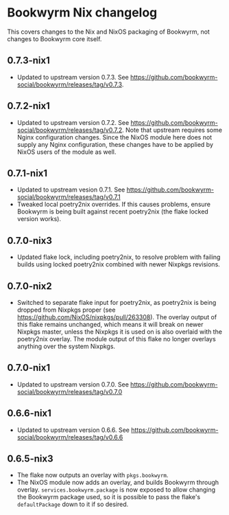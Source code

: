 # Bookwyrm Nix changelog
This covers changes to the Nix and NixOS packaging of Bookwyrm, not changes to Bookwyrm core itself.



## 0.7.3-nix1
* Updated to upstream version 0.7.3. See <https://github.com/bookwyrm-social/bookwyrm/releases/tag/v0.7.3>.

## 0.7.2-nix1
* Updated to upstream version 0.7.2. See <https://github.com/bookwyrm-social/bookwyrm/releases/tag/v0.7.2>. Note that upstream requires some Nginx configuration changes. Since the NixOS module here does not supply any Nginx configuration, these changes have to be applied by NixOS users of the module as well.

## 0.7.1-nix1
* Updated to upstream vesion 0.7.1. See <https://github.com/bookwyrm-social/bookwyrm/releases/tag/v0.7.1>
* Tweaked local poetry2nix overrides. If this causes problems, ensure Bookwyrm is being built against recent poetry2nix (the flake locked version works).

## 0.7.0-nix3
* Updated flake lock, including poetry2nix, to resolve problem with failing builds using locked poetry2nix combined with newer Nixpkgs revisions. 

## 0.7.0-nix2
* Switched to separate flake input for poetry2nix, as poetry2nix is being dropped from Nixpkgs proper (see <https://github.com/NixOS/nixpkgs/pull/263308>). The overlay output of this flake remains unchanged, which means it will break on newer Nixpkgs master, unless the Nixpkgs it is used on is also overlaid with the poetry2nix overlay. The module output of this flake no longer overlays anything over the system Nixpkgs.

## 0.7.0-nix1
* Updated to upstream version 0.7.0. See <https://github.com/bookwyrm-social/bookwyrm/releases/tag/v0.7.0>

## 0.6.6-nix1
* Updated to upstream version 0.6.6. See <https://github.com/bookwyrm-social/bookwyrm/releases/tag/v0.6.6>

## 0.6.5-nix3
* The flake now outputs an overlay with `pkgs.bookwyrm`.
* The NixOS module now adds an overlay, and builds Bookwyrm through overlay. `services.bookwyrm.package` is now exposed to allow changing the Bookwyrm package used, so it is possible to pass the flake's `defaultPackage` down to it if so desired. 
